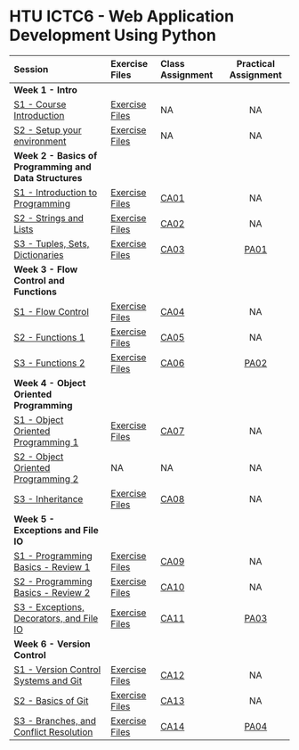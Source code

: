 # HTU ICTC6 - Web Application Development Using Python 

| Session                                                   | Exercise Files            | Class Assignment             |     Practical Assignment     |
| :-------------------------------------------------------- | :------------------------ | :--------------------------- | :--------------------------: |
| **Week 1 - Intro**                                        |
| [S1 - Course Introduction](./W1/lecture-notes/)           | [Exercise Files](./W1/S1) | NA                           |              NA              |
| [S2 - Setup your environment](./W1/lecture-notes/)        | [Exercise Files](./W1/S2) | NA                           |              NA              |
| **Week 2 - Basics of Programming and Data Structures**    |
| [S1 - Introduction to Programming](./W2/lecture-notes/)   | [Exercise Files](./W2/S1) | [CA01](./W2/S1/CA01/CA01.md) |              NA              |
| [S2 - Strings and Lists](./W2/lecture-notes/)             | [Exercise Files](./W2/S2) | [CA02](./W2/S2/CA02/CA02.md) |              NA              |
| [S3 - Tuples, Sets, Dictionaries](./W2/lecture-notes/)    | [Exercise Files](./W2/S3) | [CA03](./W2/S3/CA03/CA03.md) | [PA01](./W2/S3/PA01/PA01.md) |
| **Week 3 - Flow Control and Functions**                   |
| [S1 - Flow Control](./W3/lecture-notes/)                  | [Exercise Files](./W3/S1) | [CA04](./W3/S1/CA04/CA04.md) |              NA              |
| [S2 - Functions 1](./W3/lecture-notes/)                   | [Exercise Files](./W3/S2) | [CA05](./W3/S2/CA05/CA05.md) |              NA              |
| [S3 - Functions 2](./W3/lecture-notes/)                   | [Exercise Files](./W3/S3) | [CA06](./W3/S3/CA06/CA06.md) | [PA02](./W3/S3/PA02/PA02.md) |
| **Week 4 - Object Oriented Programming**                  |
| [S1 - Object Oriented Programming 1](./W4/lecture-notes/) | [Exercise Files](./W4/S1) | [CA07](./W4/S1/CA07/CA07.md) |              NA              |
| [S2 - Object Oriented Programming 2](./W4/lecture-notes/) | NA                        | NA                           |              NA              |
| [S3 - Inheritance](./W4/lecture-notes/)                   | [Exercise Files](./W4/S3) | [CA08](./W4/S3/CA08/CA08.md) |              NA              |
| **Week 5 - Exceptions and File IO**                       |
| [S1 - Programming Basics - Review 1](./W5/)               | [Exercise Files](./W5/)   | [CA09](./W5/S1/CA09/CA09.md) |              NA              |
| [S2 - Programming Basics - Review 2](./W5/)               | [Exercise Files](./W5/)   | [CA10](./W5/S2/CA10/CA10.md) |              NA              |
| [S3 - Exceptions, Decorators, and File IO](./W5/)         | [Exercise Files](./W5/)   | [CA11](./W5/S3/CA11/CA11.md) | [PA03](./W5/S3/PA03/PA03.md) |
| **Week 6 - Version Control**                              |
| [S1 - Version Control Systems and Git](./W6/)             | [Exercise Files](./W6/)   | [CA12](./W6/S1/CA12/CA12.md) |              NA              |
| [S2 - Basics of Git](./W6/)                               | [Exercise Files](./W6/)   | [CA13](./W6/S2/CA13/CA13.md) |              NA              |
| [S3 - Branches, and Conflict Resolution](./W6/)           | [Exercise Files](./W6/)   | [CA14](./W6/S3/CA14/CA14.md) | [PA04](./W5/S3/PA04/PA03.md) |